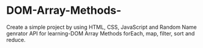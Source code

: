 # DOM-Array-Methods-
Create a simple project by using HTML, CSS, JavaScript and Random Name genrator API for learning-DOM Array Methods  forEach, map, filter, sort and reduce.
